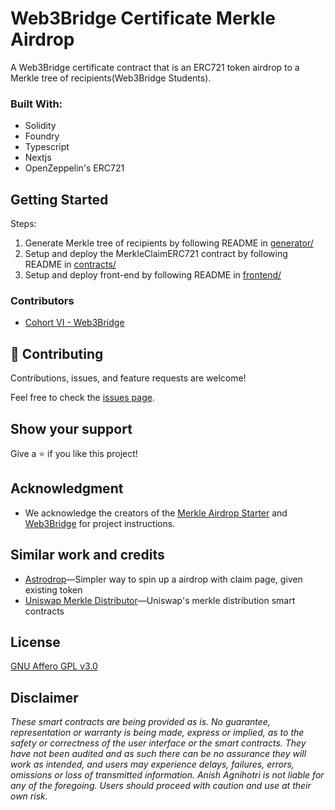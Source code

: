 # Web3Bridge Certificate Merkle Airdrop

A Web3Bridge certificate contract that is an ERC721 token airdrop to a Merkle tree of recipients(Web3Bridge Students).

<!-- ### Live Version
- [Claim Web3Bridge Certificate](https://merkle-airdrop-starter-erc-721.vercel.app/) -->

### Built With:
- Solidity
- Foundry
- Typescript
- Nextjs
- OpenZeppelin's ERC721
## Getting Started 

Steps:

1. Generate Merkle tree of recipients by following README in [generator/](https://github.com/Anish-Agnihotri/merkle-airdrop-starter/tree/master/generator)
2. Setup and deploy the MerkleClaimERC721 contract by following README in [contracts/](https://github.com/sorxcode/merkle-airdrop-starter-ERC721/tree/master/contracts)
3. Setup and deploy front-end by following README in [frontend/](https://github.com/sorxcode/merkle-airdrop-starter-ERC721/tree/master/frontend)

### Contributors
- [Cohort VI - Web3Bridge](Web3bridge.com)
<!-- ### How to Contribute
- Fork the repository
- Git clone https://github.com/your-username/merkle-airdrop-starter-ERC721
- git checkout -b branch name
- git remote add upstream https://github.com/sorxcode/merkle-airdrop-starter-ERC721
- git pull upstream master
- git commit -m "commit message"
- git push -u origin HEAD -->

## 🤝 Contributing

Contributions, issues, and feature requests are welcome!

Feel free to check the [issues page](issues/).

## Show your support

Give a ⭐️ if you like this project!

## Acknowledgment
- We acknowledge the creators of the [Merkle Airdrop Starter](https://github.com/Anish-Agnihotri/merkle-airdrop-starter) and [Web3Bridge](https://www.web3bridge.com/) for project instructions.


## Similar work and credits

- [Astrodrop](https://astrodrop.xyz/)—Simpler way to spin up a airdrop with claim page, given existing token
- [Uniswap Merkle Distributor](https://github.com/Uniswap/merkle-distributor)—Uniswap's merkle distribution smart contracts

## License

[GNU Affero GPL v3.0](https://github.com/Anish-Agnihotri/merkle-airdrop-starter/blob/master/LICENSE)

## Disclaimer

_These smart contracts are being provided as is. No guarantee, representation or warranty is being made, express or implied, as to the safety or correctness of the user interface or the smart contracts. They have not been audited and as such there can be no assurance they will work as intended, and users may experience delays, failures, errors, omissions or loss of transmitted information. Anish Agnihotri is not liable for any of the foregoing. Users should proceed with caution and use at their own risk._
